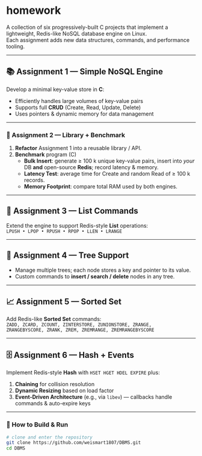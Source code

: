 # homework

A collection of six progressively-built C projects that implement a lightweight, Redis-like NoSQL database engine on Linux.  
Each assignment adds new data structures, commands, and performance tooling.

---

## 📚 Assignment 1 — Simple NoSQL Engine

Develop a minimal key-value store in **C**:

- Efficiently handles large volumes of key-value pairs  
- Supports full **CRUD** (Create, Read, Update, Delete)  
- Uses pointers & dynamic memory for data management  

---

### 🔧 Assignment 2 — Library + Benchmark

1. **Refactor** Assignment 1 into a reusable library / API.  
2. **Benchmark** program (C)  
   - **Bulk Insert**: generate ≥ 100 k unique key-value pairs, insert into *your* DB **and** open-source **Redis**; record latency & memory.  
   - **Latency Test**: average time for Create and random Read of ≥ 100 k records.  
   - **Memory Footprint**: compare total RAM used by both engines.  

---

## 📑 Assignment 3 — List Commands

Extend the engine to support Redis-style **List** operations:  
`LPUSH • LPOP • RPUSH • RPOP • LLEN • LRANGE`

---

## 🌲 Assignment 4 — Tree Support

- Manage multiple trees; each node stores a key and pointer to its value.  
- Custom commands to **insert / search / delete** nodes in any tree.

---

## 📈 Assignment 5 — Sorted Set

Add Redis-like **Sorted Set** commands:  
`ZADD, ZCARD, ZCOUNT, ZINTERSTORE, ZUNIONSTORE, ZRANGE,  
ZRANGEBYSCORE, ZRANK, ZREM, ZREMRANGE, ZREMRANGEBYSCORE`

---

## 🗄️ Assignment 6 — Hash + Events

Implement Redis-style **Hash** with `HSET HGET HDEL EXPIRE` plus:

1. **Chaining** for collision resolution  
2. **Dynamic Resizing** based on load factor  
3. **Event-Driven Architecture** (e.g., via `libev`) — callbacks handle commands & auto-expire keys  

---

### 🚀 How to Build & Run

```bash
# clone and enter the repository
git clone https://github.com/weismart1807/DBMS.git
cd DBMS


